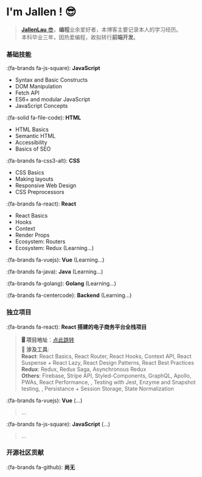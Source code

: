 # I'm Jallen ! 😎


>[**JallenLau** 😎](https://github.com/jallenlau)，**编程**业余爱好者，本博客主要记录本人的学习经历。  
>本科毕业三年，因热爱编程，故拟转行**前端开发**。

### 基础技能

:(fa-brands fa-js-square): **JavaScript**
* Syntax and Basic Constructs
* DOM Manipulation
* Fetch API
* ES6+ and modular JavaScript
* JavaScript Concepts

:(fa-solid fa-file-code):  **HTML**
* HTML Basics
* Semantic HTML
* Accessibility
* Basics of SEO

:(fa-brands fa-css3-alt):  **CSS**
* CSS Basics
* Making layouts
* Responsive Web Design
* CSS Preprocessors

:(fa-brands fa-react): **React**
* React Basics
* Hooks
* Context
* Render Props
* Ecosystem: Routers
* Ecosystem: Redux (Learning...)

:(fa-brands fa-vuejs): **Vue** (Learning...)

:(fa-brands fa-java):  **Java** (Learning...)

:(fa-brands fa-golang): **Golang** (Learning...)

:(fa-brands fa-centercode): **Backend** (Learning...)

### 独立项目

:(fa-brands fa-react): **React 搭建的电子商务平台全栈项目**
> **🖥 项目地址**：[点此跳转](https://regal-empanada-b3ccfd.netlify.app/)  
> **🔧 涉及工具**:   
>**React**: React Basics, React Router, React Hooks, Context API, React Suspense + React Lazy, React Design Patterns, React Best Practices  
>**Redux**: Redux, Redux Saga, Asynchronous Redux  
>**Others**: Firebase, Stripe API, Styled-Components, GraphQL, Apollo, PWAs, React Performance, , Testing with Jest, Enzyme and Snapshot testing, , Persistance + Session Storage, State Normalization

:(fa-brands fa-vuejs): **Vue** (...)
>...

:(fa-brands fa-js-square): **JavaScript** (...)
>...

### 开源社区贡献

:(fa-brands fa-github): **尚无**
